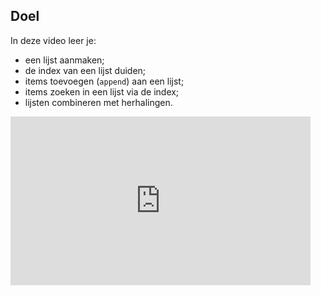 ## Doel

In deze video leer je: 
* een lijst aanmaken; 
* de index van een lijst duiden; 
* items toevoegen (`append`) aan een lijst; 
* items zoeken in een lijst via de index; 
* lijsten combineren met herhalingen. 

<div class ="dodona-centered-group">
<iframe width="480" height="270" src="https://www.youtube.com/embed/8Wy1iShDy3g?list=PL7qul8TV_7p5mZ_LFp_KHUVn1WglOU-is" title="Python in de Klas - Lijsten en Herhalingen" frameborder="0" allow="accelerometer; autoplay; clipboard-write; encrypted-media; gyroscope; picture-in-picture; web-share" allowfullscreen></iframe>
</div>
